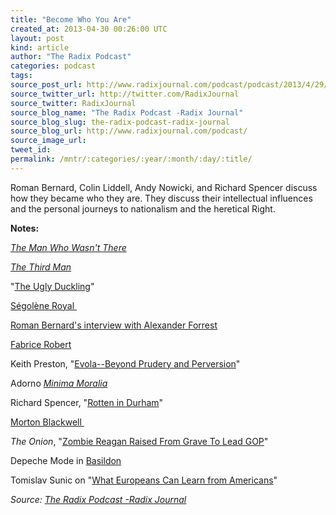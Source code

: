 ```yaml
---
title: "Become Who You Are"
created_at: 2013-04-30 00:26:00 UTC
layout: post
kind: article
author: "The Radix Podcast"
categories: podcast
tags: 
source_post_url: http://www.radixjournal.com/podcast/podcast/2013/4/29/become-who-you-are
source_twitter_url: http://twitter.com/RadixJournal
source_twitter: RadixJournal
source_blog_name: "The Radix Podcast -Radix Journal"
source_blog_slug: the-radix-podcast-radix-journal
source_blog_url: http://www.radixjournal.com/podcast/
source_image_url: 
tweet_id:
permalink: /mntr/:categories/:year/:month/:day/:title/
---
```

<p>Roman Bernard, Colin Liddell, Andy Nowicki, and Richard Spencer discuss how they became who they are. They discuss their intellectual influences and the personal journeys to nationalism and the heretical Right. &nbsp;</p>



<p><strong>Notes:&nbsp;</strong></p><p><em><a href="http://www.youtube.com/watch?v=0_arq76QHjA">The Man Who Wasn't There</a></em></p><p><em><a href="http://www.imdb.com/title/tt0041959/?ref_=fn_al_tt_1">The Third Man</a></em></p><p>"<a href="http://en.wikipedia.org/wiki/The_Ugly_Duckling">The Ugly Duckling</a>"</p><p><a href="http://en.wikipedia.org/wiki/S%C3%A9gol%C3%A8ne_Royal">Ségolène Royal&nbsp;</a></p><p><a href="http://alternativeright.com/blog/2013/3/13/a-wandering-westerner">Roman Bernard's interview with Alexander Forrest</a></p><p><a href="http://en.wikipedia.org/wiki/Bloc_identitaire">Fabrice Robert</a></p><p>Keith Preston, "<a href="http://altright-archive.net/main/the-magazine/the-sexual-aesthetics-and-metaphysics-of-julius-evola/">Evola--Beyond Prudery and Perversion</a>"</p><p>Adorno&nbsp;<em><a href="http://www.amazon.com/gp/product/1844670511/ref=as_li_ss_tl?ie=UTF8&amp;camp=1789&amp;creative=390957&amp;creativeASIN=1844670511&amp;linkCode=as2&amp;tag=alterright-20">Minima Moralia</a></em></p><p>Richard Spencer, "<a href="http://www.theamericanconservative.com/articles/rotten-in-durham/">Rotten in Durham</a>"</p><p><a href="http://en.wikipedia.org/wiki/Morton_Blackwell">Morton Blackwell&nbsp;</a></p><p><em>The Onion</em>, "<a href="http://www.theonion.com/video/zombie-reagan-raised-from-grave-to-lead-gop,14385/">Zombie Reagan Raised From Grave To Lead GOP</a>"</p><p>Depeche Mode in&nbsp;<a href="http://www.amazon.com/gp/product/1906002568/ref=as_li_ss_tl?ie=UTF8&amp;camp=1789&amp;creative=390957&amp;creativeASIN=1906002568&amp;linkCode=as2&amp;tag=alterright-20">Basildon</a></p><p>Tomislav Sunic on "<a href="http://www.npiamerica.org/blog/american-nationalism-a-european-perspective/">What Europeans Can Learn from Americans</a>"&nbsp;</p><div class="">
    <i>Source: <a href="http://www.radixjournal.com/podcast/">The Radix Podcast -Radix Journal</a></i>
</div>
